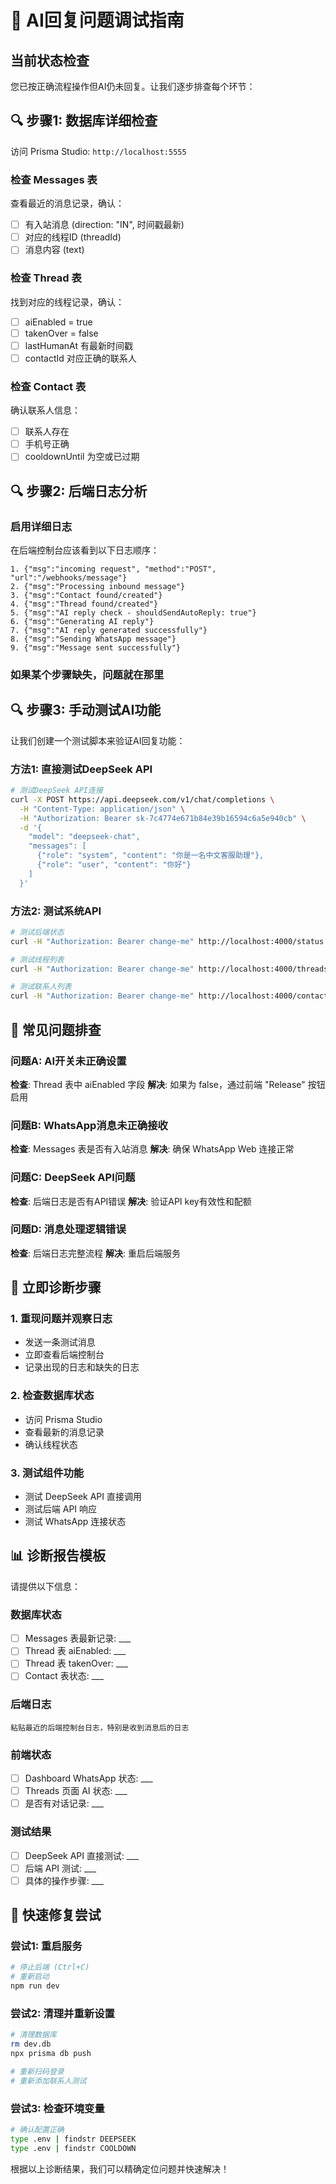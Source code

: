 # 🐛 AI回复问题调试指南

## 当前状态检查

您已按正确流程操作但AI仍未回复。让我们逐步排查每个环节：

## 🔍 步骤1: 数据库详细检查

访问 Prisma Studio: `http://localhost:5555`

### 检查 Messages 表
查看最近的消息记录，确认：
- [ ] 有入站消息 (direction: "IN", 时间戳最新)
- [ ] 对应的线程ID (threadId)
- [ ] 消息内容 (text)

### 检查 Thread 表  
找到对应的线程记录，确认：
- [ ] aiEnabled = true
- [ ] takenOver = false 
- [ ] lastHumanAt 有最新时间戳
- [ ] contactId 对应正确的联系人

### 检查 Contact 表
确认联系人信息：
- [ ] 联系人存在
- [ ] 手机号正确
- [ ] cooldownUntil 为空或已过期

## 🔍 步骤2: 后端日志分析

### 启用详细日志
在后端控制台应该看到以下日志顺序：

```
1. {"msg":"incoming request", "method":"POST", "url":"/webhooks/message"}
2. {"msg":"Processing inbound message"}  
3. {"msg":"Contact found/created"}
4. {"msg":"Thread found/created"}
5. {"msg":"AI reply check - shouldSendAutoReply: true"}
6. {"msg":"Generating AI reply"}
7. {"msg":"AI reply generated successfully"}
8. {"msg":"Sending WhatsApp message"}
9. {"msg":"Message sent successfully"}
```

### 如果某个步骤缺失，问题就在那里

## 🔍 步骤3: 手动测试AI功能

让我们创建一个测试脚本来验证AI回复功能：

### 方法1: 直接测试DeepSeek API
```bash
# 测试DeepSeek API连接
curl -X POST https://api.deepseek.com/v1/chat/completions \
  -H "Content-Type: application/json" \
  -H "Authorization: Bearer sk-7c4774e671b84e39b16594c6a5e940cb" \
  -d '{
    "model": "deepseek-chat",
    "messages": [
      {"role": "system", "content": "你是一名中文客服助理"},
      {"role": "user", "content": "你好"}
    ]
  }'
```

### 方法2: 测试系统API
```bash
# 测试后端状态
curl -H "Authorization: Bearer change-me" http://localhost:4000/status

# 测试线程列表
curl -H "Authorization: Bearer change-me" http://localhost:4000/threads

# 测试联系人列表  
curl -H "Authorization: Bearer change-me" http://localhost:4000/contacts
```

## 🔧 常见问题排查

### 问题A: AI开关未正确设置
**检查**: Thread 表中 aiEnabled 字段
**解决**: 如果为 false，通过前端 "Release" 按钮启用

### 问题B: WhatsApp消息未正确接收
**检查**: Messages 表是否有入站消息
**解决**: 确保 WhatsApp Web 连接正常

### 问题C: DeepSeek API问题  
**检查**: 后端日志是否有API错误
**解决**: 验证API key有效性和配额

### 问题D: 消息处理逻辑错误
**检查**: 后端日志完整流程
**解决**: 重启后端服务

## 🚀 立即诊断步骤

### 1. 重现问题并观察日志
- 发送一条测试消息
- 立即查看后端控制台
- 记录出现的日志和缺失的日志

### 2. 检查数据库状态
- 访问 Prisma Studio
- 查看最新的消息记录
- 确认线程状态

### 3. 测试组件功能
- 测试 DeepSeek API 直接调用
- 测试后端 API 响应
- 测试 WhatsApp 连接状态

## 📊 诊断报告模板

请提供以下信息：

### 数据库状态
- [ ] Messages 表最新记录: ___
- [ ] Thread 表 aiEnabled: ___  
- [ ] Thread 表 takenOver: ___
- [ ] Contact 表状态: ___

### 后端日志
```
粘贴最近的后端控制台日志，特别是收到消息后的日志
```

### 前端状态
- [ ] Dashboard WhatsApp 状态: ___
- [ ] Threads 页面 AI 状态: ___
- [ ] 是否有对话记录: ___

### 测试结果
- [ ] DeepSeek API 直接测试: ___
- [ ] 后端 API 测试: ___
- [ ] 具体的操作步骤: ___

## 🎯 快速修复尝试

### 尝试1: 重启服务
```bash
# 停止后端 (Ctrl+C)
# 重新启动
npm run dev
```

### 尝试2: 清理并重新设置
```bash
# 清理数据库
rm dev.db
npx prisma db push

# 重新扫码登录
# 重新添加联系人测试
```

### 尝试3: 检查环境变量
```bash
# 确认配置正确
type .env | findstr DEEPSEEK
type .env | findstr COOLDOWN
```

根据以上诊断结果，我们可以精确定位问题并快速解决！
